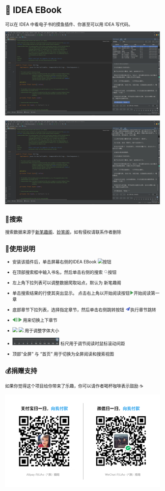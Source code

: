 # 📘 IDEA EBook

可以在 IDEA 中看电子书的摸鱼插件、你甚至可以用 IDEA 写代码。

![](src/main/resources/img/20230215085505.png)

![](src/main/resources/img/20230215085523.png)

## 🔎搜索 

搜索数据来源于[新笔趣阁](https://www.ibiquge.la)、[妙笔阁](https://www.imiaobige.com)，如有侵权请联系作者删除

## 🎫使用说明

- 安装该插件后，单击屏幕右侧的IDEA EBook ![](src/main/resources/img/book.svg)按钮

- 在顶部搜索框中输入书名，然后单击右侧的搜索 ![](src/main/resources/img/search.png)按钮

- 左上角下拉列表可以调整数据爬取站点，默认为 新笔趣阁

- 单击搜索结果的行使其突出显示。 点击右上角以开始阅读按钮![](src/main/resources/img/start.png)开始阅读第一章

- 底部章节下拉列表，选择指定章节，然后单击右侧跳转按钮 ![](src/main/resources/img/go_with.png)执行章节跳转

- ![](src/main/resources/img/previous.png) ![](src/main/resources/img/next.png) 用来切换上下章节

- ![](src/main/resources/img/font_size_down.png) ![](src/main/resources/img/font_size_up.png) 用于调整字体大小
-  <img src="src/main/resources/img/20230215084723.png" style="zoom:50%;" /> 标尺用于调节阅读时鼠标滚动间距

- 顶部“全屏” 与 “首页” 用于切换为全屏阅读和搜索视图

## :moneybag:捐赠支持

如果你觉得这个项目给你带来了乐趣，你可以请作者喝杯咖啡表示鼓励 ☕

![pay](src/main/resources/img/pay.png)
